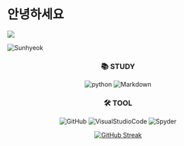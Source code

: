 
# 안녕하세요

<img src="https://capsule-render.vercel.app/api?type=shark&bg_color=#da77f2,#7048e8,#228be6&height=200&section=header&text=wow&fontSize=90" />


  ![Sunhyeok](https://github-readme-stats.vercel.app/api?username=sunhyeok&theme=radical&show_icons=true)

<div align=center> 
  

<div align=center><h3>📚 STUDY</h3></div>                                                    

<div align=center>
  
![python](https://img.shields.io/badge/Python-3776AB?style=flat-square&logo=Python&logoColor=black)
![Markdown](https://img.shields.io/badge/Markdown-000000?style=flat-square&logo=Markdown&logoColor=White)
  
  <div align=center><h3>🛠 TOOL</h3></div>                                                    


 ![GitHub](https://img.shields.io/badge/GitHub-181717?style=flat-square&logo=GitHub&logoColor=lightgray)
 ![VisualStudioCode](https://img.shields.io/badge/VisualStudioCode-007ACC?style=flat-square&logo=VisualStudioCode&logoColor=lightgary)
 ![Spyder](https://img.shields.io/badge/Spyder-%23575757.svg?style=for-the-badge&logo=sublime-text&logoColor=important)

  [![GitHub Streak](https://streak-stats.demolab.com?user=sodamjeong&theme=nightowl&hide_border=true)](https://git.io/streak-stats)
